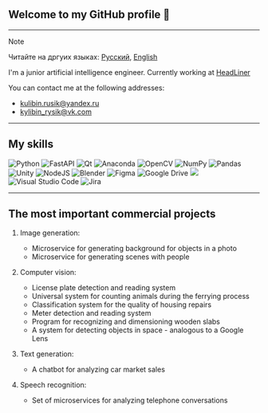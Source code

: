 ## Welcome to my GitHub profile 👋
---
> [!Note]
> Читайте на дргуих языках: [Русский](README.md), [English](README.en.md)

I'm a junior artificial intelligence engineer. Сurrently working at [HeadLiner](http://headlineragency.ru/)

You can contact me at the following addresses:
- kulibin.rusik@yandex.ru
- kylibin_rysik@vk.com

---

## My skills
![Python](https://img.shields.io/badge/python-3670A0?style=for-the-badge&logo=python&logoColor=ffdd54) ![FastAPI](https://img.shields.io/badge/FastAPI-005571?style=for-the-badge&logo=fastapi) ![Qt](https://img.shields.io/badge/Qt-%23217346.svg?style=for-the-badge&logo=Qt&logoColor=white) ![Anaconda](https://img.shields.io/badge/Anaconda-%2344A833.svg?style=for-the-badge&logo=anaconda&logoColor=white) ![OpenCV](https://img.shields.io/badge/opencv-%23white.svg?style=for-the-badge&logo=opencv&logoColor=white) ![NumPy](https://img.shields.io/badge/numpy-%23013243.svg?style=for-the-badge&logo=numpy&logoColor=white) ![Pandas](https://img.shields.io/badge/pandas-%23150458.svg?style=for-the-badge&logo=pandas&logoColor=white) ![Unity](https://img.shields.io/badge/unity-%23000000.svg?style=for-the-badge&logo=unity&logoColor=white) ![NodeJS](https://img.shields.io/badge/node.js-6DA55F?style=for-the-badge&logo=node.js&logoColor=white) ![Blender](https://img.shields.io/badge/blender-%23F5792A.svg?style=for-the-badge&logo=blender&logoColor=white) ![Figma](https://img.shields.io/badge/figma-%23F24E1E.svg?style=for-the-badge&logo=figma&logoColor=white) ![Google Drive](https://img.shields.io/badge/Google%20Drive-4285F4?style=for-the-badge&logo=googledrive&logoColor=white) <img src="https://img.shields.io/badge/Colab-F9AB00?style=for-the-badge&logo=googlecolab&color=525252"/> ![Visual Studio Code](https://img.shields.io/badge/Visual%20Studio%20Code-0078d7.svg?style=for-the-badge&logo=visual-studio-code&logoColor=white) ![Jira](https://img.shields.io/badge/jira-%230A0FFF.svg?style=for-the-badge&logo=jira&logoColor=white)

---

## The most important commercial projects

1. Image generation:
   - Microservice for generating background for objects in a photo
   - Microservice for generating scenes with people
  
2. Computer vision:
   - License plate detection and reading system
   - Universal system for counting animals during the ferrying process
   - Classification system for the quality of housing repairs
   - Meter detection and reading system
   - Program for recognizing and dimensioning wooden slabs
   - A system for detecting objects in space - analogous to a Google Lens
  
3. Text generation:
   - A chatbot for analyzing car market sales
  
4. Speech recognition:
   - Set of microservices for analyzing telephone conversations





